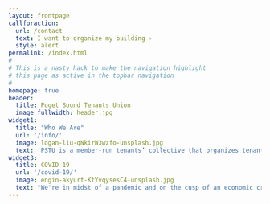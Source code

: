 ```yaml
---
layout: frontpage
callforaction:
  url: /contact
  text: I want to organize my building ›
  style: alert
permalink: /index.html
#
# This is a nasty hack to make the navigation highlight
# this page as active in the topbar navigation
#
homepage: true
header:
  title: Puget Sound Tenants Union
  image_fullwidth: header.jpg
widget1:
  title: "Who We Are"
  url: '/info/'
  image: logan-liu-qNkirW3wzfo-unsplash.jpg
  text: 'PSTU is a member-run tenants’ collective that organizes tenants against rising rent, displacement, and eviction. When we’re organized together in solidarity, we have the power to fight back against greedy landlords and developers and win!'
widget3:
  title: COVID-19
  url: '/covid-19/'
  image: engin-akyurt-KtYvqysesC4-unsplash.jpg
  text: "We're in midst of a pandemic and on the cusp of an economic crisis. Many people have lost their jobs and are struggling to pay rent. Many more will struggle soon. An eviction moratorium is not enough! How can we pay rent if we have no wages?"
---
```

